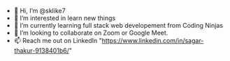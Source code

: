 - 👋 Hi, I’m @sklike7
- 👀 I’m interested in learn new things
- 🌱 I’m currently learning full stack web developement from Coding Ninjas
- 💞️ I’m looking to collaborate on Zoom or Google Meet.
- 📫 Reach me out on LinkedIn "https://www.linkedin.com/in/sagar-thakur-9138401b6/"

<!---
sklike7/sklike7 is a ✨ special ✨ repository because its `README.md` (this file) appears on your GitHub profile.
You can click the Preview link to take a look at your changes.
--->
